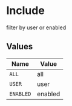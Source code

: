 # Include

filter by user or enabled


## Values

| Name      | Value     |
| --------- | --------- |
| `ALL`     | all       |
| `USER`    | user      |
| `ENABLED` | enabled   |